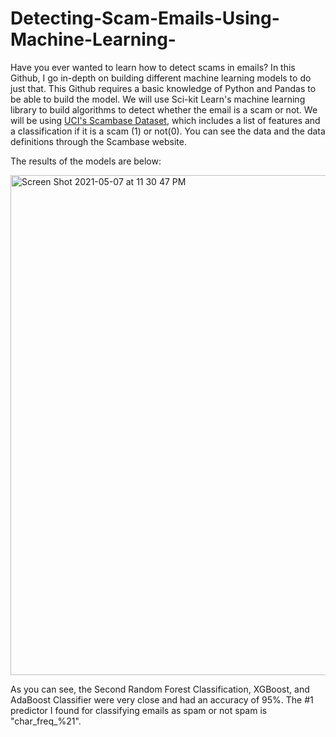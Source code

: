 # Detecting-Scam-Emails-Using-Machine-Learning-

Have you ever wanted to learn how to detect scams in emails? In this Github, I go in-depth on building different machine learning models to do just that. This Github requires a basic knowledge of Python and Pandas to be able to build the model. We will use Sci-kit Learn's machine learning library to build algorithms to detect whether the email is a scam or not. We will be using [UCI's Scambase Dataset](https://archive.ics.uci.edu/ml/datasets/spambase), which includes a list of features and a classification if it is a scam (1) or not(0). You can see the data and the data definitions through the Scambase website.

The results of the models are below:

<img width="800" alt="Screen Shot 2021-05-07 at 11 30 47 PM" src="https://user-images.githubusercontent.com/71193439/117524833-5bc7c380-af8d-11eb-9b2f-a6fd5d2e942e.png">

As you can see, the Second Random Forest Classification, XGBoost, and AdaBoost Classifier were very close and had an accuracy of 95%. The #1 predictor I found for classifying emails as spam or not spam is "char_freq_%21".

